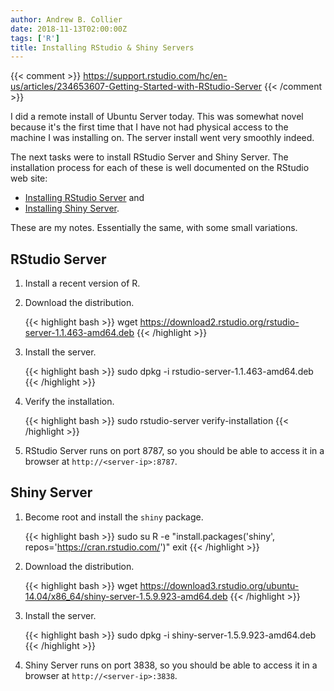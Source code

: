 ```yaml
---
author: Andrew B. Collier
date: 2018-11-13T02:00:00Z
tags: ['R']
title: Installing RStudio & Shiny Servers
---
```


{{< comment >}}
https://support.rstudio.com/hc/en-us/articles/234653607-Getting-Started-with-RStudio-Server
{{< /comment >}}

I did a remote install of Ubuntu Server today. This was somewhat novel because it's the first time that I have not had physical access to the machine I was installing on. The server install went very smoothly indeed.

The next tasks were to install RStudio Server and Shiny Server. The installation process for each of these is well documented on the RStudio web site:

- [Installing RStudio Server](https://www.rstudio.com/products/rstudio/download-server/) and
- [Installing Shiny Server](https://www.rstudio.com/products/shiny/download-server/).

These are my notes. Essentially the same, with some small variations.

## RStudio Server

1. Install a recent version of R.
2. Download the distribution.

	{{< highlight bash >}}
wget https://download2.rstudio.org/rstudio-server-1.1.463-amd64.deb
{{< /highlight >}}

3. Install the server.

	{{< highlight bash >}}
sudo dpkg -i rstudio-server-1.1.463-amd64.deb
{{< /highlight >}}

4. Verify the installation.

	{{< highlight bash >}}
sudo rstudio-server verify-installation
{{< /highlight >}}

5. RStudio Server runs on port 8787, so you should be able to access it in a browser at `http://<server-ip>:8787`.

## Shiny Server

1. Become root and install the `shiny` package.

	{{< highlight bash >}}
sudo su
R -e "install.packages('shiny', repos='https://cran.rstudio.com/')"
exit
{{< /highlight >}}

2. Download the distribution.

	{{< highlight bash >}}
wget https://download3.rstudio.org/ubuntu-14.04/x86_64/shiny-server-1.5.9.923-amd64.deb
{{< /highlight >}}

3. Install the server.

	{{< highlight bash >}}
sudo dpkg -i shiny-server-1.5.9.923-amd64.deb
{{< /highlight >}}

4. Shiny Server runs on port 3838, so you should be able to access it in a browser at `http://<server-ip>:3838`.
